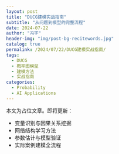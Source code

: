 ```yaml
---
layout: post
title: "DUCG建模实战指南"
subtitle: "从问题到模型的完整流程"
date: 2024-07-22
author: "冯宇"
header-img: "img/post-bg-recitewords.jpg"
catalog: true
permalink: /2024/07/22/DUCG建模实战指南/
tags:
  - DUCG
  - 概率图模型
  - 建模方法
  - 实战指南
categories:
  - Probability
  - AI Applications
---
```


本文为占位文章。即将更新：
- 变量识别与因果关系挖掘
- 网络结构学习方法
- 参数估计与模型验证
- 实际案例建模全流程
